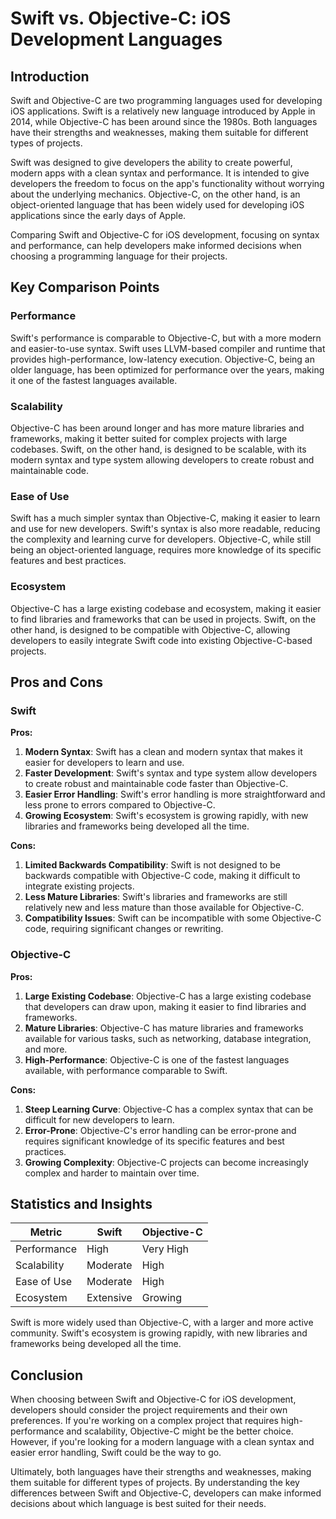 # Swift vs. Objective-C: iOS Development Languages
## Introduction

Swift and Objective-C are two programming languages used for developing iOS applications. Swift is a relatively new language introduced by Apple in 2014, while Objective-C has been around since the 1980s. Both languages have their strengths and weaknesses, making them suitable for different types of projects.

Swift was designed to give developers the ability to create powerful, modern apps with a clean syntax and performance. It is intended to give developers the freedom to focus on the app's functionality without worrying about the underlying mechanics. Objective-C, on the other hand, is an object-oriented language that has been widely used for developing iOS applications since the early days of Apple.

Comparing Swift and Objective-C for iOS development, focusing on syntax and performance, can help developers make informed decisions when choosing a programming language for their projects.

## Key Comparison Points

### Performance
Swift's performance is comparable to Objective-C, but with a more modern and easier-to-use syntax. Swift uses LLVM-based compiler and runtime that provides high-performance, low-latency execution. Objective-C, being an older language, has been optimized for performance over the years, making it one of the fastest languages available.

### Scalability
Objective-C has been around longer and has more mature libraries and frameworks, making it better suited for complex projects with large codebases. Swift, on the other hand, is designed to be scalable, with its modern syntax and type system allowing developers to create robust and maintainable code.

### Ease of Use
Swift has a much simpler syntax than Objective-C, making it easier to learn and use for new developers. Swift's syntax is also more readable, reducing the complexity and learning curve for developers. Objective-C, while still being an object-oriented language, requires more knowledge of its specific features and best practices.

### Ecosystem
Objective-C has a large existing codebase and ecosystem, making it easier to find libraries and frameworks that can be used in projects. Swift, on the other hand, is designed to be compatible with Objective-C, allowing developers to easily integrate Swift code into existing Objective-C-based projects.

## Pros and Cons

### Swift
**Pros:**

1. **Modern Syntax**: Swift has a clean and modern syntax that makes it easier for developers to learn and use.
2. **Faster Development**: Swift's syntax and type system allow developers to create robust and maintainable code faster than Objective-C.
3. **Easier Error Handling**: Swift's error handling is more straightforward and less prone to errors compared to Objective-C.
4. **Growing Ecosystem**: Swift's ecosystem is growing rapidly, with new libraries and frameworks being developed all the time.

**Cons:**

1. **Limited Backwards Compatibility**: Swift is not designed to be backwards compatible with Objective-C code, making it difficult to integrate existing projects.
2. **Less Mature Libraries**: Swift's libraries and frameworks are still relatively new and less mature than those available for Objective-C.
3. **Compatibility Issues**: Swift can be incompatible with some Objective-C code, requiring significant changes or rewriting.

### Objective-C
**Pros:**

1. **Large Existing Codebase**: Objective-C has a large existing codebase that developers can draw upon, making it easier to find libraries and frameworks.
2. **Mature Libraries**: Objective-C has mature libraries and frameworks available for various tasks, such as networking, database integration, and more.
3. **High-Performance**: Objective-C is one of the fastest languages available, with performance comparable to Swift.

**Cons:**

1. **Steep Learning Curve**: Objective-C has a complex syntax that can be difficult for new developers to learn.
2. **Error-Prone**: Objective-C's error handling can be error-prone and requires significant knowledge of its specific features and best practices.
3. **Growing Complexity**: Objective-C projects can become increasingly complex and harder to maintain over time.

## Statistics and Insights

| Metric        | Swift       | Objective-C       |
|---------------|---------------|---------------|
| Performance   | High          | Very High     |
| Scalability   | Moderate      | High          |
| Ease of Use   | Moderate      | High          |
| Ecosystem     | Extensive     | Growing       |

Swift is more widely used than Objective-C, with a larger and more active community. Swift's ecosystem is growing rapidly, with new libraries and frameworks being developed all the time.

## Conclusion

When choosing between Swift and Objective-C for iOS development, developers should consider the project requirements and their own preferences. If you're working on a complex project that requires high-performance and scalability, Objective-C might be the better choice. However, if you're looking for a modern language with a clean syntax and easier error handling, Swift could be the way to go.

Ultimately, both languages have their strengths and weaknesses, making them suitable for different types of projects. By understanding the key differences between Swift and Objective-C, developers can make informed decisions about which language is best suited for their needs.